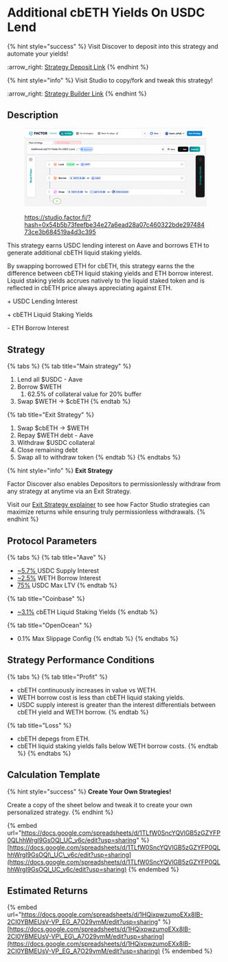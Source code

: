 # Additional cbETH Yields On USDC Lend

{% hint style="success" %}
Visit Discover to deposit into this strategy and automate your yields!

:arrow\_right: [Strategy Deposit Link](https://pro.factor.fi/strategies/0xF012611ACF97E7de0381C8B2B8024A6b90794955)
{% endhint %}

{% hint style="info" %}
Visit Studio to copy/fork and tweak this strategy!

:arrow\_right: [Strategy Builder Link](https://studio.factor.fi/?hash=0x54b5b73feefbe34e27a6ead28a07c460322bde29748473ce3b684519a4d3c395)
{% endhint %}

## Description

<figure><img src="../../../../.gitbook/assets/image (74).png" alt=""><figcaption><p><a href="https://studio.factor.fi/?hash=0x54b5b73feefbe34e27a6ead28a07c460322bde29748473ce3b684519a4d3c395">https://studio.factor.fi/?hash=0x54b5b73feefbe34e27a6ead28a07c460322bde29748473ce3b684519a4d3c395</a></p></figcaption></figure>

This strategy earns USDC lending interest on Aave and borrows ETH to generate additional cbETH liquid staking yields.

By swapping borrowed ETH for cbETH, this strategy earns the the difference between cbETH liquid staking yields and ETH borrow interest. Liquid staking yields accrues natively to the liquid staked token and is reflected in cbETH price always appreciating against ETH.

\+ USDC Lending Interest

\+ cbETH Liquid Staking Yields

\- ETH Borrow Interest

## Strategy

{% tabs %}
{% tab title="Main strategy" %}
1. Lend all $USDC - Aave
2. Borrow $WETH
   1. 62.5% of collateral value for 20% buffer
3. Swap $WETH → $cbETH
{% endtab %}

{% tab title="Exit Strategy" %}
1. Swap $cbETH → $WETH
2. Repay $WETH debt - Aave
3. Withdraw $USDC collateral
4. Close remaining debt
5. Swap all to withdraw token
{% endtab %}
{% endtabs %}

{% hint style="info" %}
**Exit Strategy**

Factor Discover also enables Depositors to permissionlessly withdraw from any strategy at anytime via an Exit Strategy.

Visit our [Exit Strategy explainer](../../../../factor-studio/studio-pro/exit-strategy.md) to see how Factor Studio strategies can maximize returns while ensuring truly permissionless withdrawals.
{% endhint %}

## Protocol Parameters

{% tabs %}
{% tab title="Aave" %}
* [\~5.7% ](https://app.aave.com/reserve-overview/?underlyingAsset=0x833589fcd6edb6e08f4c7c32d4f71b54bda02913\&marketName=proto_base_v3)USDC Supply Interest
* [\~2.5%](https://app.aave.com/reserve-overview/?underlyingAsset=0x4200000000000000000000000000000000000006\&marketName=proto_base_v3) WETH Borrow Interest
* [75%](https://app.aave.com/reserve-overview/?underlyingAsset=0x833589fcd6edb6e08f4c7c32d4f71b54bda02913\&marketName=proto_base_v3) USDC Max LTV
{% endtab %}

{% tab title="Coinbase" %}
* [\~3.1%](https://www.coinbase.com/en-gb/earn/staking/coinbase-wrapped-staked-eth) cbETH Liquid Staking Yields
{% endtab %}

{% tab title="OpenOcean" %}
* 0.1% Max Slippage Config
{% endtab %}
{% endtabs %}

## Strategy Performance Conditions

{% tabs %}
{% tab title="Profit" %}
* cbETH continuously increases in value vs WETH.
* WETH borrow cost is less than cbETH liquid staking yields.
* USDC supply interest is greater than the interest differentials between cbETH yield and WETH borrow.
{% endtab %}

{% tab title="Loss" %}
* cbETH depegs from ETH.
* cbETH liquid staking yields falls below WETH borrow costs.
{% endtab %}
{% endtabs %}

## Calculation Template

{% hint style="success" %}
**Create Your Own Strategies!**

Create a copy of the sheet below and tweak it to create your own personalized strategy.
{% endhint %}

{% embed url="https://docs.google.com/spreadsheets/d/1TLfW0SncYQVlGB5zGZYFP0QLhhWrgI9GsOQl_UC_v6c/edit?usp=sharing" %}
[https://docs.google.com/spreadsheets/d/1TLfW0SncYQVlGB5zGZYFP0QLhhWrgI9GsOQl\_UC\_v6c/edit?usp=sharing](https://docs.google.com/spreadsheets/d/1TLfW0SncYQVlGB5zGZYFP0QLhhWrgI9GsOQl_UC_v6c/edit?usp=sharing)
{% endembed %}

## Estimated Returns

{% embed url="https://docs.google.com/spreadsheets/d/1HQixpwzumoEXx8lB-2CI0YBMEUsV-VP_EG_A7O29vmM/edit?usp=sharing" %}
[https://docs.google.com/spreadsheets/d/1HQixpwzumoEXx8lB-2CI0YBMEUsV-VP\_EG\_A7O29vmM/edit?usp=sharing](https://docs.google.com/spreadsheets/d/1HQixpwzumoEXx8lB-2CI0YBMEUsV-VP_EG_A7O29vmM/edit?usp=sharing)
{% endembed %}
